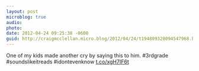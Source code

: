 ```yaml
---
layout: post
microblog: true
audio: 
photo: 
date: 2012-04-24 09:25:38 -0600
guid: http://craigmcclellan.micro.blog/2012/04/24/t194809328094547968.html
---
```

One of my kids made another cry by saying this to him. #3rdgrade #soundslikeitreads #idontevenknow [t.co/xgH7IF6t](http://t.co/xgH7IF6t)
